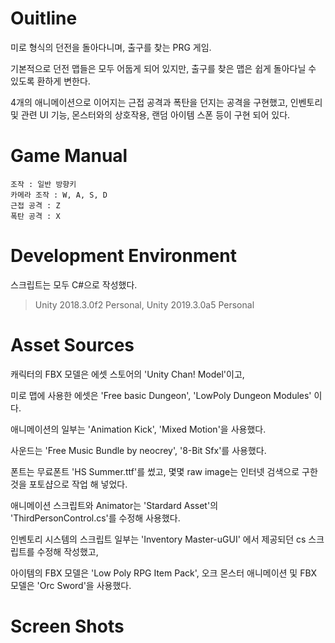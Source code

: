 # Ouitline

미로 형식의 던전을 돌아다니며, 출구를 찾는 PRG 게임.

기본적으로 던전 맵들은 모두 어둡게 되어 있지만, 출구를 찾은 맵은 쉽게 돌아다닐 수 있도록 환하게 변한다. 

4개의 애니메이션으로 이어지는 근접 공격과 폭탄을 던지는 공격을 구현했고, 인벤토리 및 관련 UI 기능, 몬스터와의 상호작용, 랜덤 아이템 스폰 등이 구현 되어 있다.



# Game Manual

```
조작 : 일반 방향키
카메라 조작 : W, A, S, D
근접 공격 : Z
폭탄 공격 : X
```



# Development Environment

스크립트는 모두 C#으로 작성했다.

>Unity 2018.3.0f2 Personal, Unity 2019.3.0a5 Personal



# Asset Sources

캐릭터의 FBX 모델은 에셋 스토어의 'Unity Chan! Model'이고,

미로 맵에 사용한 에셋은 'Free basic Dungeon', 'LowPoly Dungeon Modules' 이다.

애니메이션의 일부는 'Animation Kick', 'Mixed Motion'을 사용했다.

사운드는 'Free Music Bundle by neocrey', '8-Bit Sfx'를 사용했다.

폰트는 무료폰트 'HS Summer.ttf'를 썼고, 몇몇 raw image는 인터넷 검색으로 구한 것을 포토샵으로 작업 해 넣었다.

애니메이션 스크립트와 Animator는 'Stardard Asset'의 'ThirdPersonControl.cs'를 수정해 사용했다.

인벤토리 시스템의 스크립트 일부는 'Inventory Master-uGUI' 에서 제공되던 cs 스크립트를 수정해 작성했고, 

아이템의 FBX 모델은 'Low Poly RPG Item Pack', 오크 몬스터 애니메이션 및 FBX 모델은 'Orc Sword'을 사용했다.

# Screen Shots
